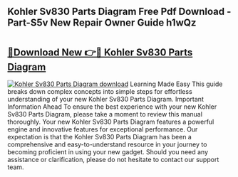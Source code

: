 ## Kohler Sv830 Parts Diagram Free Pdf Download - Part-S5v New Repair Owner Guide h1wQz

# <h2><a href="http://dfsnib3.blite.top/?on=Kohler+Sv830+Parts+Diagram">🔗Download New 👉🔴 Kohler Sv830 Parts Diagram</a></h2>

[![Kohler Sv830 Parts Diagram download](https://i.imgur.com/lujVjoI.png)](http://dfsnib3.blite.top/?on=Kohler+Sv830+Parts+Diagram)
Learning Made Easy This guide breaks down complex concepts into simple steps for effortless understanding of your new Kohler Sv830 Parts Diagram. Important Information Ahead To ensure the best experience with your new Kohler Sv830 Parts Diagram, please take a moment to review this manual thoroughly. Your new Kohler Sv830 Parts Diagram features a powerful engine and innovative features for exceptional performance. Our expectation is that the Kohler Sv830 Parts Diagram has been a comprehensive and easy-to-understand resource in your journey to becoming proficient in using your new gadget. Should you need any assistance or clarification, please do not hesitate to contact our support team.
